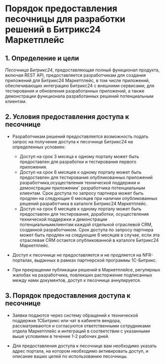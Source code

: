 # Порядок предоставления песочницы для разработки решений в Битрикс24 Маркетплейс

## 1. Определение и цели

_Песочница Битрикс24_, предоставляющая полный функционал продукта, включая REST API, предоставляется разработчикам для создания приложений для Битрикс24 Маркетплейс, в том числе приложений, обеспечивающих интеграцию Битрикс24 с внешними сервисами; для тестирования и обновления разработанных приложений, а также демонстрации функционала разработанных решений потенциальным клиентам.

## 2. Условия предоставления доступа к песочнице

- Разработчикам решений предоставляется возможность подать запрос на получение доступа к песочнице Битрикс24 на определенных условиях:
    - Доступ на срок 3 месяца к одному порталу может быть предоставлен для разработки и тестирования первого приложения.
    - Доступ на срок 6 месяцев к одному порталу может быть предоставлен для тестирования опубликованных приложений разработчика,осуществления технической поддержки и демонстрации приложении˘ разработчика потенциальным клиентам. Срок доступа по запросу партнера может быть продлен на следующие 6 месяцев при наличии опубликованных решений разработчика в каталоге Битрикс24 Маркетплейс.
    - Доступ на срок 6 месяцев к одному порталу может быть предоставлен для тестирования, доработки, осуществления технической поддержки и демонстрации потенциальнымклиентам каждой отдельной отраслевой CRM, созданной разработчиком. Срок доступа по запросу партнера может быть продлен на следующие 6 месяцев в случае, если эта отраслевая CRM остается опубликованной в каталоге Битрикс24 Маркетплейс.
   
- Доступ к песочнице не предоставляется и не продляется на NFR-порталах, выданных в рамках партнерской программы 1С-Битрикс.

- При прекращении публикации решений в Маркетплейсе, регулярных жалобах на разработчика, повлекших расторжение подписанных между нами документов, доступ к песочнице аннулируется.

## 3. Порядок предоставления доступа к песочнице 

- Заявки подаются через систему обращений к технической поддержке 1СБитрикс или чат в кабинете вендора, рассматриваются и согласуются ответственными сотрудниками отдела Маркетплейс и интеграций в соответствии с указанными выше условиями в течение 1-2 рабочих дней.

- Для предоставления доступа к песочнице вам необходимо указать адрес портала, на котором необходимо активировать доступ, и описание ваших целей по использованию песочницы.